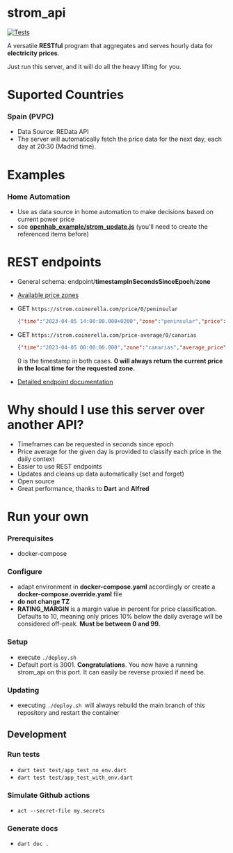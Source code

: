 # strom_api
[![Tests](https://github.com/willyfromtheblock/strom_api/actions/workflows/test.yaml/badge.svg)](https://github.com/willyfromtheblock/strom_api/actions/workflows/test.yaml)

A versatile **RESTful** program that aggregates and serves hourly data for **electricity prices**.

Just run this server, and it will do all the heavy lifting for you. 

# Suported Countries
### Spain (PVPC) 
- Data Source: REData API
- The server will automatically fetch the price data for the next day, each day at 20:30 (Madrid time).

# Examples
### Home Automation
- Use as data source in home automation to make decisions based on current power price
- see [**openhab_example/strom_update.js**](/openhab_example/strom_update.js "**openhab_example/strom_update.js**") (you'll need to create the referenced items before)

# REST endpoints
- General schema: endpoint/**timestampInSecondsSinceEpoch**/**zone**
- [Available price zones](https://strom-docs.coinerella.com/price_zones/PriceZone "Available price zones")
- GET `https://strom.coinerella.com/price/0/peninsular`
	```json
	{"time":"2023-04-05 14:00:00.000+0200","zone":"peninsular","price":0.11416,"price_rating_percent":64.18,"price_rating":"off_peak"}
	```
	
- GET `https://strom.coinerella.com/price-average/0/canarias`

	```json
	{"time":"2023-04-05 00:00:00.000","zone":"canarias","average_price":0.17787}
	```

	0 is the timestamp in both cases. **0 will always return the current price in the local time for the requested zone.**
- [Detailed endpoint documentation](https://strom-docs.coinerella.com/rest_server/RESTServer/serve "Detailed endpoint documentation") 


# Why should I use this server over another API?
- Timeframes can be requested in seconds since epoch
- Price average for the given day is provided to classify each price in the daily context
- Easier to use REST endpoints
- Updates and cleans up data automatically (set and forget)
- Open source
- Great performance, thanks to **Dart** and **Alfred**

# Run your own
### Prerequisites
- docker-compose

### Configure
- adapt environment in **docker-compose.yaml** accordingly or create a **docker-compose.override.yaml** file
- **do not change TZ**
- **RATING_MARGIN** is a margin value in percent for price classification. Defaults to 10, meaning only prices 10% below the daily average will be considered off-peak. **Must be between 0 and 99.**

### Setup
- execute `./deploy.sh`
- Default port is 3001. **Congratulations**. You now have a running strom_api on this port. 
It can easily be reverse proxied if need be.

### Updating
- executing `./deploy.sh `will always rebuild the main branch of this repository and restart the container

## Development
### Run tests
- `dart test test/app_test_no_env.dart`
- `dart test test/app_test_with_env.dart`

### Simulate Github actions
- `act --secret-file my.secrets`

### Generate docs
- `dart doc .`
